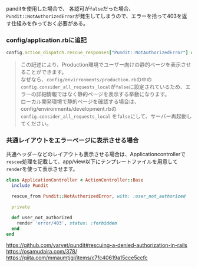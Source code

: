 
panditを使用した場合で、
各認可が`false`だった場合、`Pundit::NotAuthorizedError`が発生してしまうので、エラーを拾って403を返す仕組みを作っておく必要がある。

### config/application.rbに追記

```ruby
config.action_dispatch.rescue_responses["Pundit::NotAuthorizedError"] = :forbidden
```

>この記述により、Production環境でユーザー向けの静的ページを表示させることができます。  
なぜなら、`config/envirronments/production.rb`の中の`config.consider_all_requests_local`が`false`に設定されているため、エラーの詳細情報ではなく静的ページを表示する挙動になります。  
ローカル開発環境で静的ページを確認する場合は、config/environments/development.rbの`config.consider_all_requests_local` を`false`にして、サーバー再起動してください。

###  共通レイアウトをエラーページに表示させる場合

共通ヘッダーなどのレイアウトも表示させる場合は、Applicationcontrollerで`rescue`処理を記載して、app/view以下にテンプレートファイルを用意して`render`を使って表示させます。

```ruby
class ApplicationController < ActionController::Base
  include Pundit

  rescue_from Pundit::NotAuthorizedError, with: :user_not_authorized

  private

  def user_not_authorized
    render 'error/403', status: :forbidden
  end
end
```

https://github.com/varvet/pundit#rescuing-a-denied-authorization-in-rails
https://osamudaira.com/378/
https://qiita.com/mmaumtjgj/items/c7fc40619a15cce5ccfc